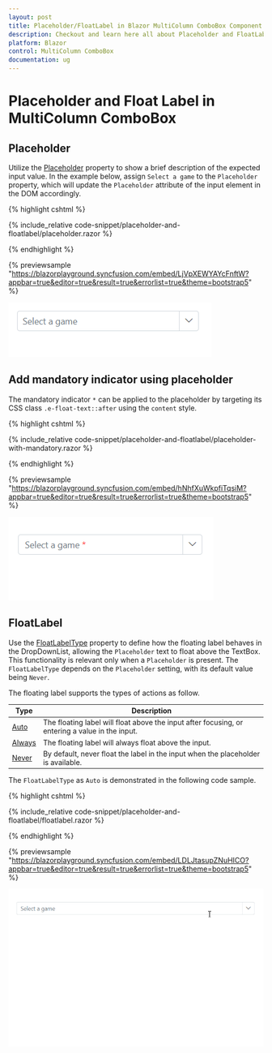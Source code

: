 ```yaml
---
layout: post
title: Placeholder/FloatLabel in Blazor MultiColumn ComboBox Component | Syncfusion
description: Checkout and learn here all about Placeholder and FloatLabel in Syncfusion Blazor MultiColumn ComboBox component and more.
platform: Blazor
control: MultiColumn ComboBox
documentation: ug
---
```


# Placeholder and Float Label in MultiColumn ComboBox

## Placeholder

Utilize the [Placeholder](https://help.syncfusion.com/cr/blazor/Syncfusion.Blazor.MultiColumnComboBox.SfMultiColumnComboBox-2.html#Syncfusion_Blazor_MultiColumnComboBox_SfMultiColumnComboBox_2_Placeholder) property to show a brief description of the expected input value. In the example below, assign `Select a game` to the `Placeholder` property, which will update the `Placeholder` attribute of the input element in the DOM accordingly.

{% highlight cshtml %}

{% include_relative code-snippet/placeholder-and-floatlabel/placeholder.razor %}

{% endhighlight %}

{% previewsample "https://blazorplayground.syncfusion.com/embed/LjVpXEWYAYcFnftW?appbar=true&editor=true&result=true&errorlist=true&theme=bootstrap5" %}

![Blazor ComboBox with placeholder](./images/placeholder-and-floatlabel/blazor_combobox_placeholder.png)

<!-- ## Color of the placeholder text

You can change the color of the placeholder by targeting its CSS class `input.e-input::placeholder`, which indicates the placeholder text, and set the desired color using the `color` property.

{% highlight cshtml %}

{% include_relative code-snippet/placeholder-and-floatlabel/placeholder-with-color.razor %}

{% endhighlight %} -->

 ## Add mandatory indicator using placeholder

The mandatory indicator `*` can be applied to the placeholder by targeting its CSS class `.e-float-text::after` using the `content` style.

{% highlight cshtml %}

{% include_relative code-snippet/placeholder-and-floatlabel/placeholder-with-mandatory.razor %}

{% endhighlight %}

{% previewsample "https://blazorplayground.syncfusion.com/embed/hNhfXuWkpfiTqsiM?appbar=true&editor=true&result=true&errorlist=true&theme=bootstrap5" %}

![Blazor ComboBox with mandatory indicator placeholder](./images/placeholder-and-floatlabel/blazor_combobox_placeholder-with-mandatory.png) 

## FloatLabel

Use the [FloatLabelType]() property to define how the floating label behaves in the DropDownList, allowing the `Placeholder` text to float above the TextBox. This functionality is relevant only when a `Placeholder` is present. The `FloatLabelType` depends on the `Placeholder` setting, with its default value being `Never`.

The floating label supports the types of actions as follow.

Type     | Description
------------ | -------------
  [Auto](https://help.syncfusion.com/cr/blazor/Syncfusion.Blazor.Inputs.FloatLabelType.html#Syncfusion_Blazor_Inputs_FloatLabelType_Auto)       | The floating label will float above the input after focusing, or entering a value in the input.
  [Always](https://help.syncfusion.com/cr/blazor/Syncfusion.Blazor.Inputs.FloatLabelType.html#Syncfusion_Blazor_Inputs_FloatLabelType_Always)     | The floating label will always float above the input.
  [Never](https://help.syncfusion.com/cr/blazor/Syncfusion.Blazor.Inputs.FloatLabelType.html#Syncfusion_Blazor_Inputs_FloatLabelType_Never)      | By default, never float the label in the input when the placeholder is available.

The `FloatLabelType` as  `Auto` is demonstrated in the following code sample.

{% highlight cshtml %}

{% include_relative code-snippet/placeholder-and-floatlabel/floatlabel.razor %}

{% endhighlight %}

{% previewsample "https://blazorplayground.syncfusion.com/embed/LDLJtasupZNuHICO?appbar=true&editor=true&result=true&errorlist=true&theme=bootstrap5" %}

![Blazor ComboBox with float label](./images/placeholder-and-floatlabel/blazor_combobox_floatlabel.gif)

<!-- ## Customizing the float label element’s focusing color

You can change the text color of the floating label when it is focused by targeting its CSS classes `.e-input-focus` and `.e-float-text.e-label-top`. These classes indicate the floating label text while it is focused state and set the desired color using the `color` property.

{% highlight cshtml %}

{% include_relative code-snippet/placeholder-and-floatlabel/floatlabel-focusing-color.razor %}

{% endhighlight %} -->